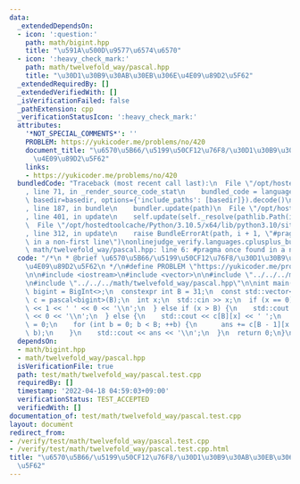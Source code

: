 ```yaml
---
data:
  _extendedDependsOn:
  - icon: ':question:'
    path: math/bigint.hpp
    title: "\u591A\u500D\u9577\u6574\u6570"
  - icon: ':heavy_check_mark:'
    path: math/twelvefold_way/pascal.hpp
    title: "\u30D1\u30B9\u30AB\u30EB\u306E\u4E09\u89D2\u5F62"
  _extendedRequiredBy: []
  _extendedVerifiedWith: []
  _isVerificationFailed: false
  _pathExtension: cpp
  _verificationStatusIcon: ':heavy_check_mark:'
  attributes:
    '*NOT_SPECIAL_COMMENTS*': ''
    PROBLEM: https://yukicoder.me/problems/no/420
    document_title: "\u6570\u5B66/\u5199\u50CF12\u76F8/\u30D1\u30B9\u30AB\u30EB\u306E\
      \u4E09\u89D2\u5F62"
    links:
    - https://yukicoder.me/problems/no/420
  bundledCode: "Traceback (most recent call last):\n  File \"/opt/hostedtoolcache/Python/3.10.5/x64/lib/python3.10/site-packages/onlinejudge_verify/documentation/build.py\"\
    , line 71, in _render_source_code_stat\n    bundled_code = language.bundle(stat.path,\
    \ basedir=basedir, options={'include_paths': [basedir]}).decode()\n  File \"/opt/hostedtoolcache/Python/3.10.5/x64/lib/python3.10/site-packages/onlinejudge_verify/languages/cplusplus.py\"\
    , line 187, in bundle\n    bundler.update(path)\n  File \"/opt/hostedtoolcache/Python/3.10.5/x64/lib/python3.10/site-packages/onlinejudge_verify/languages/cplusplus_bundle.py\"\
    , line 401, in update\n    self.update(self._resolve(pathlib.Path(included), included_from=path))\n\
    \  File \"/opt/hostedtoolcache/Python/3.10.5/x64/lib/python3.10/site-packages/onlinejudge_verify/languages/cplusplus_bundle.py\"\
    , line 312, in update\n    raise BundleErrorAt(path, i + 1, \"#pragma once found\
    \ in a non-first line\")\nonlinejudge_verify.languages.cplusplus_bundle.BundleErrorAt:\
    \ math/twelvefold_way/pascal.hpp: line 6: #pragma once found in a non-first line\n"
  code: "/*\n * @brief \u6570\u5B66/\u5199\u50CF12\u76F8/\u30D1\u30B9\u30AB\u30EB\u306E\
    \u4E09\u89D2\u5F62\n */\n#define PROBLEM \"https://yukicoder.me/problems/no/420\"\
    \n\n#include <iostream>\n#include <vector>\n\n#include \"../../../math/bigint.hpp\"\
    \n#include \"../../../math/twelvefold_way/pascal.hpp\"\n\nint main() {\n  using\
    \ bigint = BigInt<>;\n  constexpr int B = 31;\n  const std::vector<std::vector<bigint>>\
    \ c = pascal<bigint>(B);\n  int x;\n  std::cin >> x;\n  if (x == 0) {\n    std::cout\
    \ << 1 << ' ' << 0 << '\\n';\n  } else if (x > B) {\n    std::cout << 0 << ' '\
    \ << 0 << '\\n';\n  } else {\n    std::cout << c[B][x] << ' ';\n    bigint ans\
    \ = 0;\n    for (int b = 0; b < B; ++b) {\n      ans += c[B - 1][x - 1] * (1 <<\
    \ b);\n    }\n    std::cout << ans << '\\n';\n  }\n  return 0;\n}\n"
  dependsOn:
  - math/bigint.hpp
  - math/twelvefold_way/pascal.hpp
  isVerificationFile: true
  path: test/math/twelvefold_way/pascal.test.cpp
  requiredBy: []
  timestamp: '2022-04-18 04:59:03+09:00'
  verificationStatus: TEST_ACCEPTED
  verifiedWith: []
documentation_of: test/math/twelvefold_way/pascal.test.cpp
layout: document
redirect_from:
- /verify/test/math/twelvefold_way/pascal.test.cpp
- /verify/test/math/twelvefold_way/pascal.test.cpp.html
title: "\u6570\u5B66/\u5199\u50CF12\u76F8/\u30D1\u30B9\u30AB\u30EB\u306E\u4E09\u89D2\
  \u5F62"
---
```

